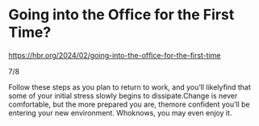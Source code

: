 # Going into the Ofﬁce for the First Time?

https://hbr.org/2024/02/going-into-the-ofﬁce-for-the-ﬁrst-time

7/8

Follow these steps as you plan to return to work, and you’ll likelyfind that some of your initial stress slowly begins to dissipate.Change is never comfortable, but the more prepared you are, themore confident you’ll be entering your new environment. Whoknows, you may even enjoy it.
